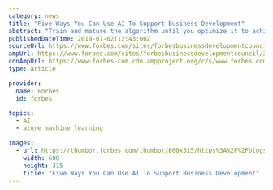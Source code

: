 ```yaml
---
category: news
title: "Five Ways You Can Use AI To Support Business Development"
abstract: "Train and mature the algorithm until you optimize it to achieve the desired results. To help you get started, you can use resources like the Azure Machine Learning Studio Algorithm Cheat Sheet, which helps data scientists choose the right algorithm for a ..."
publishedDateTime: 2019-07-02T12:43:00Z
sourceUrl: https://www.forbes.com/sites/forbesbusinessdevelopmentcouncil/2019/07/02/five-ways-you-can-use-ai-to-support-business-development/
ampUrl: https://www.forbes.com/sites/forbesbusinessdevelopmentcouncil/2019/07/02/five-ways-you-can-use-ai-to-support-business-development/amp/
cdnAmpUrl: https://www-forbes-com.cdn.ampproject.org/c/s/www.forbes.com/sites/forbesbusinessdevelopmentcouncil/2019/07/02/five-ways-you-can-use-ai-to-support-business-development/amp/
type: article

provider:
  name: Forbes
  id: forbes

topics:
  - AI
  - azure machine learning

images:
  - url: https://thumbor.forbes.com/thumbor/600x315/https%3A%2F%2Fblogs-images.forbes.com%2Fforbesbusinessdevelopmentcouncil%2Ffiles%2F2019%2F07%2Fa-26-500x500.jpg
    width: 600
    height: 315
    title: "Five Ways You Can Use AI To Support Business Development"
---
```

